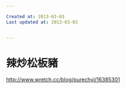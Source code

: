 ```yaml
---

Created at: 2013-03-03
Last updated at: 2013-03-03


---
```


# 辣炒松板豬


http://www.wretch.cc/blog/purechyi/16385301

